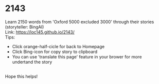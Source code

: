 # 2143
Learn 2150 words from 'Oxford 5000 excluded 3000' through their stories (storyteller: BingAI)<br>
Link: https://loc145.github.io/2143/<br>
Tips:<br>
+ Click orange-half-cicle for back to Homepage<br>
+ Click Bing-icon for copy story to clipboard<br>
+ You can use 'translate this page' feature in your brower for more undertand the story<br>
<br>
Hope this helps!